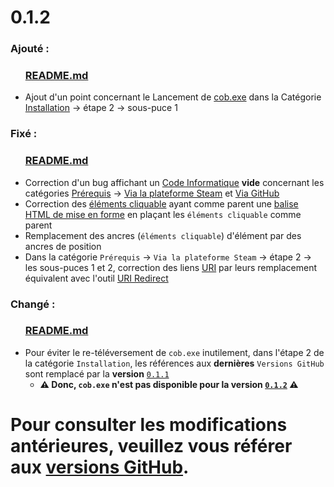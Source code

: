 <div id="changelog">
    <h1 id="changelog-title">0.1.2</h1>
    <h3 id="changelog-added">Ajouté :</h3>
    <div id="changelog-added-body">
        <ul>
            <h3><a href="./README.md">README.md</a></h3>
            <li>Ajout d'un point concernant le Lancement de <a href="https://github.com/AmandAlexandrePro/COB/releases/download/0.1.1/cob.exe">cob.exe</a> dans la Catégorie <a href="./README.md#readme-body-setup">Installation</a> -> étape 2 -> sous-puce 1</li>
        </ul>
    </div>
    <h3 id="changelog-fixed">Fixé :</h3>
    <div id="changelog-fixed-body">
        <ul>
            <h3><a href="./README.md">README.md</a></h3>
            <li>Correction d'un bug affichant un <a href="https://developer.mozilla.org/fr/docs/Web/HTML/Element/code">Code Informatique</a> <strong>vide</strong> concernant les catégories <a href="./README.md#readme-body-requirements">Prérequis</a> -> <a href="./README.md#readme-body-requirements-steam">Via la plateforme Steam</a> et <a href="./README.md#readme-body-requirements-github">Via GitHub</a></li>
            <li>Correction des <a href="https://developer.mozilla.org/fr/docs/Web/HTML/Element/a">éléments cliquable</a> ayant comme parent une <a href="https://developer.mozilla.org/fr/docs/Learn/HTML/Introduction_to_HTML/Advanced_text_formatting">balise HTML de mise en forme</a> en plaçant les <code>éléments cliquable</code> comme parent</li>
            <li>Remplacement des ancres (<code>éléments cliquable</code>) d'élément par des ancres de position</li>
            <li>Dans la catégorie <code>Prérequis</code> -> <code>Via la plateforme Steam</code> -> étape 2 -> les sous-puces 1 et 2, correction des liens <a href="https://developer.mozilla.org/fr/docs/Glossary/URI">URI</a> par leurs remplacement équivalent avec l'outil <a href="https://github.com/AlexAnimateMp4/uri-redirect">URI Redirect</a></li>
        </ul>
    </div>
    <h3 id="changelog-changed">Changé :</h3>
    <div id="changelog-changed-body">
        <ul>
            <h3><a href="./README.md">README.md</a></h3>
            <li>Pour éviter le re-téléversement de <code>cob.exe</code> inutilement, dans l'étape 2 de la catégorie <code>Installation</code>, les références aux <strong>dernières</strong> <code>Versions GitHub</code> sont remplacé par la <strong>version</strong> <a href="https://github.com/AmandAlexandrePro/COB/releases/tag/0.1.1"><code>0.1.1</code></a><ul>
            <li><strong>⚠️ Donc, <code>cob.exe</code> n'est pas disponible pour la version <a href="https://github.com/AmandAlexandrePro/COB/releases/tag/0.1.2"><code>0.1.2</code></a> ⚠️</strong></li>
            </ul></li>
        </ul>
    </div>
    <h1 id="changelog-old">Pour consulter les modifications antérieures, veuillez vous référer aux <a id="changelog-old-link" href="https://github.com/AmandAlexandrePro/COB/releases">versions GitHub</a>.</h1>
</div>